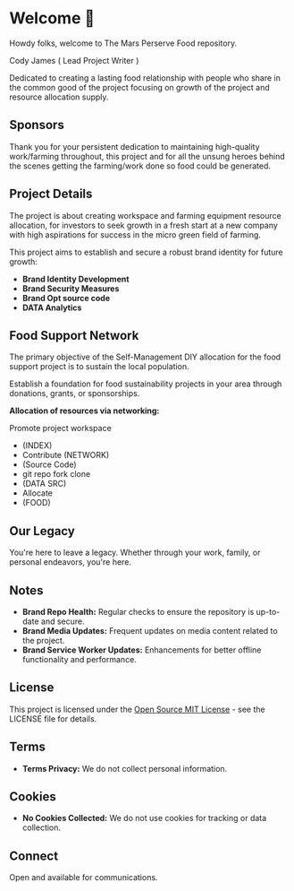 # Welcome 🍊

Howdy folks, welcome to The Mars Perserve Food repository.

Cody James ( Lead Project Writer )

Dedicated to creating a lasting food relationship with 
people who share in the common good of the project focusing
on growth of the project and resource allocation supply.

## Sponsors

Thank you for your persistent dedication to maintaining high-quality work/farming throughout,
this project and for all the unsung heroes behind the scenes getting the farming/work done so food could be generated.

## Project Details

The project is about creating workspace and farming equipment resource allocation,
for investors to seek growth in a fresh start at a new company with high aspirations
for success in the micro green field of farming.

This project aims to establish and secure a robust brand identity for future growth:

- **Brand Identity Development**
- **Brand Security Measures**
- **Brand Opt source code**
- **DATA Analytics**

## Food Support Network

The primary objective of the Self-Management DIY allocation for the food support project is to sustain the local population.

Establish a foundation for food sustainability projects in your area through donations, grants, or sponsorships.

**Allocation of resources via networking:**

  Promote project workspace  
-    (INDEX)
- Contribute
   (NETWORK)
-    (Source Code)
- git repo fork clone
-    (DATA SRC)
- Allocate
-    (FOOD)

## Our Legacy

You're here to leave a legacy. Whether through your work, family, or personal endeavors, you're here.

## Notes

- **Brand Repo Health:** Regular checks to ensure the repository is up-to-date and secure.
- **Brand Media Updates:** Frequent updates on media content related to the project.
- **Brand Service Worker Updates:** Enhancements for better offline functionality and performance.

## License 

This project is licensed under the [Open Source MIT License](LICENSE.md) - see the LICENSE file for details.

## Terms

- **Terms Privacy:** We do not collect personal information.

## Cookies 
- **No Cookies Collected:** We do not use cookies for tracking or data collection.

## Connect
Open and available for communications.
